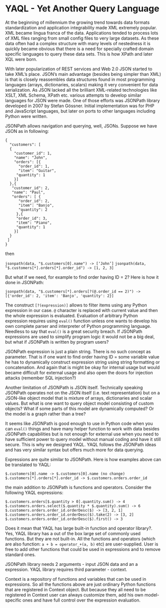 YAQL - Yet Another Query Language
====

At the beginning of millennium the growing trend towards data formats standardization and application integrability made
XML extremely popular. XML became lingua franca of the data. Applications tended to process lots of XML files ranging
from small config files to very large datasets. As these data often had a complex structure with many levels of
nestedness it is quickly became obvious that there is a need for specially crafted domain specific languages to query
these data sets. This  is how XPath and later XQL were born.

With later popularization of REST services and Web 2.0 JSON started to take XML’s place. JSON’s main advantage (besides
being simpler than XML) is that is closely reassembles data structures found in most programming languages (arrays,
dictionaries, scalars) making it very convenient for data serialization. As JSON lacked all the brilliant XML-related
technologies like XSLT, XML Schema, XPath etc. various attempts to develop similar languages for JSON were made. One of
those efforts was JSONPath library developed in 2007 by Stefan Gössner. Initial implementation was for PHP and
JavaScript languages, but later on ports to other languages including Python were written.

JSONPath allows navigation and querying, well, JSONs.
Suppose we have JSON as in following:

    {
      "customers": [
      {
        "customer_id": 1,
        "name": "John",
        "orders": [{
          "order_id": 1,
          "item": "Guitar",
         "quantity": 1
        }]
      },{
       "customer_id": 2,
       "name": "Paul",
       "orders": [ {
          "order_id": 2,
          "item": "Banjo",
          "quantity": 2
         },{
         "order_id": 3,
         "item": "Piano",
         "quantity": 1
        }]
      }
     ]
    }


then

`jsonpath(data, "$.customers[0].name") -> [‘John’]`
`jsonpath(data, "$.customers[*].orders[*].order_id") -> [1, 2, 3]`

But what if we need, for example to find order having ID = 2? Here is how it done in JSONPath:

`jsonpath(data, "$.customers[*].orders[?(@.order_id == 2)") ->  [{'order_id': 2, 'item': 'Banjo', 'quantity': 2}]`

The construct `[?(expression)]` allows to filter items using any Python expression in our case. `@` character is
replaced with current value and then the whole expression is evaluated. Evaluation of arbitrary Python expression
requires using `eval()` function unless one wants to develop his own complete parser and interpreter of Python
programming language. Needless to say that `eval()` is a great security breach. If JSONPath expressions are used to
simplify program logic it would not be a big deal, but what if JSONPath is written by program users?

JSONPath expression is just a plain string. There is no such concept as parameter. That is if one want to find order
having ID = some variable value he has to dynamically construct expression string using string formatting or
concatenation. And again that is might be okay for internal usage but would became difficult for external usage and also
open the doors for injection attacks (remember SQL injection?)

Another limitation of JSONPath is JSON itself. Technically speaking JSONPath operates not on the JSON itself (i.e. text
representation) but on a JSON-like object model that is mixture of arrays, dictionaries and scalar values. But what is
one want to query object model consisting of custom objects? What if some parts of this model are dynamically computed?
Or the model is a graph rather than a tree?

It seems like JSONPath is good enough to use in Python code when you can `eval()` things and have many helper function
to work with data besides JSONPath capabilities but is not enough for external use when you need to have sufficient
power to query model without manual coding and have it still secure.
This is why we designed YAQL. YAQL follows the JSONPath ideas and has very similar syntax but offers much more for data
querying.

Expressions are quite similar to JSONPath. Here is how examples above can be translated to YAQL:

`$.customers[0].name -> $.customers[0].name (no change)`
`$.customers[*].orders[*].order_id -> $.customers.orders.order_id`

the main addition to JSONPath is functions and operators. Consider the following YAQL expressions:

`$.customers.orders[$.quantity > 0].quantity.sum() -> 4`
`$.customers.orders.select($.quantity * $.quantity).sum() -> 6`
`$.customers.orders.order_id.orderDesc($) -> [3, 2, 1]`
`$.customers.orders.order_id.orderDesc($).take(2) -> [3, 2]`
`$.customers.orders.order_id.orderDesc($).first() -> 3`

Does it mean that YAQL has large built-in function and operator library?. Yes, YAQL library has a out of the box large
set of commonly used functions. But they are not built-in. All the functions and operators (which are also function:
`a + b = operator_+(a, b)` etc) are user-supplied. User is free to add other functions that could be used in expressions
and to remove standard ones.

JSONPath library needs 2 arguments - input JSON data and an a expression. YAQL library requires third
parameter - context.

Context is a repository of functions and variables that can be used in expressions. So all the functions above are just
ordinary Python functions that are registered in Context object. But because they all need to be registered in Context
user can always customize them, add his own model-specific ones and have full control over the expression evaluation.